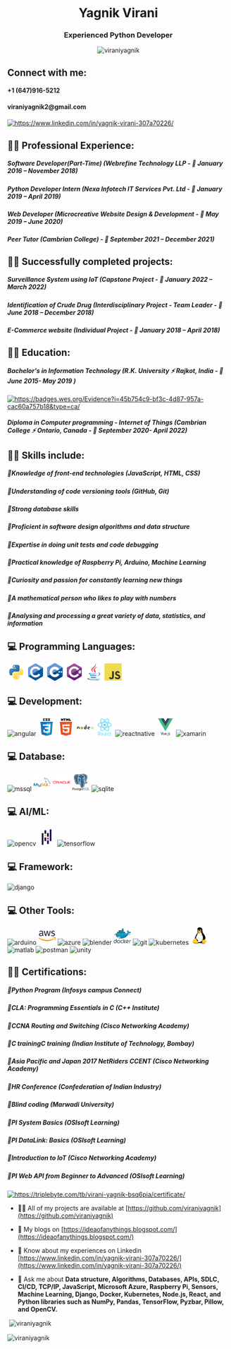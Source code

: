 <h1 align="center">Yagnik Virani</h1>
<h3 align="center">Experienced Python Developer</h3>

<p align="center"> <img src="https://komarev.com/ghpvc/?username=viraniyagnik&label=Profile%20views&color=0e75b6&style=flat" alt="viraniyagnik" /> </p>

        
<h2 align="left">Connect with me:</h2>
<h4 align="left">+1 (647)916-5212</h4>
<h4 align="left">viraniyagnik2@gmail.com</h4>
<p align="left">
<a href="https://www.linkedin.com/in/yagnik-virani-307a70226/" target="blank"><img align="center"  alt="https://www.linkedin.com/in/yagnik-virani-307a70226/" height="30" width="40" /></a>
</p>


<h2 align="left"> 👨‍💻 Professional Experience:</h2> 
<h5 align="left">Software Developer(Part-Time) (Webrefine Technology LLP - 💬 January 2016 – November 2018)</h5>
<h5 align="left">Python Developer Intern (Nexa Infotech IT Services Pvt. Ltd - 💬 January 2019 – April 2019)</h5>
<h5 align="left">Web Developer (Microcreative Website Design & Development - 💬 May 2019 – June 2020)</h5>
<h5 align="left">Peer Tutor (Cambrian College) - 💬 September 2021 – December 2021)</h5>



<h2 align="left">👨‍💻 Successfully completed projects:</h2> 
<h5 align="left">Surveillance System using IoT (Capstone Project - 💬 January 2022 – March 2022)</h5>
<h5 align="left">Identification of Crude Drug (Interdisciplinary Project - Team Leader - 💬 June 2018 – December 2018)</h5>
<h5 align="left">E-Commerce website (Individual Project - 💬 January 2018 – April 2018)</h5>


<h2 align="left">👨‍💻 Education:</h2>
<h5 align="left">Bachelor's in Information Technology (R.K. University ⚡ Rajkot, India - 💬 June 2015- May 2019 )</h5>
<p align="left">
<a href="https://badges.wes.org/Evidence?i=45b754c9-bf3c-4d87-957a-cac60a757b18&type=ca/" target="blank"><img align="center"  alt="https://badges.wes.org/Evidence?i=45b754c9-bf3c-4d87-957a-cac60a757b18&type=ca/" height="30" width="40" /></a>
</p>
<h5 align="left">Diploma in Computer programming - Internet of Things  (Cambrian College ⚡ Ontario, Canada - 💬 September 2020- April 2022)</h5>



<h2 align="left">👨‍💻 Skills include:</h2>
<h5 align="left">📝Knowledge of front-end technologies (JavaScript, HTML, CSS) </h5>
<h5 align="left">📝Understanding of code versioning tools (GitHub, Git) </h5>
<h5 align="left">📝Strong database skills </h5>
<h5 align="left">📝Proficient in software design algorithms and data structure </h5>
<h5 align="left">📝Expertise in doing unit tests and code debugging</h5>
<h5 align="left">📝Practical knowledge of Raspberry Pi, Arduino, Machine Learning </h5>
<h5 align="left">📝Curiosity and passion for constantly learning new things</h5>
<h5 align="left">📝A mathematical person who likes to play with numbers</h5>
<h5 align="left">📝Analysing and processing a great variety of data, statistics, and information</h5>


<h2 align="left">💻 Programming Languages:</h2>
<p align="left"> <a target="_blank" rel="noreferrer"> <img src="https://raw.githubusercontent.com/devicons/devicon/master/icons/python/python-original.svg" alt="python" width="40" height="40"/> </a> <a  target="_blank" rel="noreferrer"> <img src="https://raw.githubusercontent.com/devicons/devicon/master/icons/c/c-original.svg" alt="c" width="40" height="40"/> </a> <a target="_blank" rel="noreferrer"> <img src="https://raw.githubusercontent.com/devicons/devicon/master/icons/cplusplus/cplusplus-original.svg" alt="cplusplus" width="40" height="40"/> </a> <a  target="_blank" rel="noreferrer"> <img src="https://raw.githubusercontent.com/devicons/devicon/master/icons/csharp/csharp-original.svg" alt="csharp" width="40" height="40"/> </a>  <a  target="_blank" rel="noreferrer"> <img src="https://raw.githubusercontent.com/devicons/devicon/master/icons/java/java-original.svg" alt="java" width="40" height="40"/> </a> <a target="_blank" rel="noreferrer"> <img src="https://raw.githubusercontent.com/devicons/devicon/master/icons/javascript/javascript-original.svg" alt="javascript" width="40" height="40"/> </a>  </p>

<h2 align="left">💻 Development:</h2>
<p align="left">  <a  target="_blank" rel="noreferrer"> <img src="https://angular.io/assets/images/logos/angular/angular.svg" alt="angular" width="40" height="40"/> </a> <a  target="_blank" rel="noreferrer"> <img src="https://raw.githubusercontent.com/devicons/devicon/master/icons/css3/css3-original-wordmark.svg" alt="css3" width="40" height="40"/> </a> <a  target="_blank" rel="noreferrer"> <img src="https://raw.githubusercontent.com/devicons/devicon/master/icons/html5/html5-original-wordmark.svg" alt="html5" width="40" height="40"/> </a> <a  target="_blank" rel="noreferrer"> <img src="https://raw.githubusercontent.com/devicons/devicon/master/icons/nodejs/nodejs-original-wordmark.svg" alt="nodejs" width="40" height="40"/> </a> <a  target="_blank" rel="noreferrer"> <img src="https://raw.githubusercontent.com/devicons/devicon/master/icons/react/react-original-wordmark.svg" alt="react" width="40" height="40"/> </a> <a  target="_blank" rel="noreferrer"> <img src="https://reactnative.dev/img/header_logo.svg" alt="reactnative" width="40" height="40"/> </a> <a  target="_blank" rel="noreferrer"> <img src="https://raw.githubusercontent.com/devicons/devicon/master/icons/vuejs/vuejs-original-wordmark.svg" alt="vuejs" width="40" height="40"/> </a> <a  target="_blank" rel="noreferrer"> <img src="https://raw.githubusercontent.com/detain/svg-logos/780f25886640cef088af994181646db2f6b1a3f8/svg/xamarin.svg" alt="xamarin" width="40" height="40"/> </a> </p>

<h2 align="left">💻 Database:</h2>
<p align="left"> <a  target="_blank" rel="noreferrer"> <img src="https://www.svgrepo.com/show/303229/microsoft-sql-server-logo.svg" alt="mssql" width="40" height="40"/> </a> <a  target="_blank" rel="noreferrer"> <img src="https://raw.githubusercontent.com/devicons/devicon/master/icons/mysql/mysql-original-wordmark.svg" alt="mysql" width="40" height="40"/> </a> <a target="_blank" rel="noreferrer"> <img src="https://raw.githubusercontent.com/devicons/devicon/master/icons/oracle/oracle-original.svg" alt="oracle" width="40" height="40"/> </a> <a target="_blank" rel="noreferrer"> <img src="https://raw.githubusercontent.com/devicons/devicon/master/icons/postgresql/postgresql-original-wordmark.svg" alt="postgresql" width="40" height="40"/> </a> <a  target="_blank" rel="noreferrer"> <img src="https://www.vectorlogo.zone/logos/sqlite/sqlite-icon.svg" alt="sqlite" width="40" height="40"/> </a> </p>


<h2 align="left">💻 AI/ML:</h2>
<p align="left"> <a  target="_blank" rel="noreferrer"> <img src="https://www.vectorlogo.zone/logos/opencv/opencv-icon.svg" alt="opencv" width="40" height="40"/> </a> <a  target="_blank" rel="noreferrer"> <img src="https://raw.githubusercontent.com/devicons/devicon/2ae2a900d2f041da66e950e4d48052658d850630/icons/pandas/pandas-original.svg" alt="pandas" width="40" height="40"/> </a>  <a  target="_blank" rel="noreferrer"> <img src="https://www.vectorlogo.zone/logos/tensorflow/tensorflow-icon.svg" alt="tensorflow" width="40" height="40"/> </a> </p>


<h2 align="left">💻 Framework:</h2>
<p align="left"> <a  target="_blank" rel="noreferrer"> <img src="https://cdn.worldvectorlogo.com/logos/django.svg" alt="django" width="40" height="40"/> </a>  </p>

<h2 align="left">💻 Other Tools:</h2>
<p align="left"> <a  target="_blank" rel="noreferrer"> <img src="https://cdn.worldvectorlogo.com/logos/arduino-1.svg" alt="arduino" width="40" height="40"/> </a> <a  target="_blank" rel="noreferrer"> <img src="https://raw.githubusercontent.com/devicons/devicon/master/icons/amazonwebservices/amazonwebservices-original-wordmark.svg" alt="aws" width="40" height="40"/> </a> <a  target="_blank" rel="noreferrer"> <img src="https://www.vectorlogo.zone/logos/microsoft_azure/microsoft_azure-icon.svg" alt="azure" width="40" height="40"/> </a> <a  target="_blank" rel="noreferrer"> <img src="https://download.blender.org/branding/community/blender_community_badge_white.svg" alt="blender" width="40" height="40"/> </a> <a  target="_blank" rel="noreferrer"> <img src="https://raw.githubusercontent.com/devicons/devicon/master/icons/docker/docker-original-wordmark.svg" alt="docker" width="40" height="40"/> </a> <a  target="_blank" rel="noreferrer"> <img src="https://www.vectorlogo.zone/logos/git-scm/git-scm-icon.svg" alt="git" width="40" height="40"/> </a> <a  target="_blank" rel="noreferrer"> <img src="https://www.vectorlogo.zone/logos/kubernetes/kubernetes-icon.svg" alt="kubernetes" width="40" height="40"/> </a> <a  target="_blank" rel="noreferrer"> <img src="https://raw.githubusercontent.com/devicons/devicon/master/icons/linux/linux-original.svg" alt="linux" width="40" height="40"/> </a> <a  target="_blank" rel="noreferrer"> <img src="https://upload.wikimedia.org/wikipedia/commons/2/21/Matlab_Logo.png" alt="matlab" width="40" height="40"/> </a>  <a  target="_blank" rel="noreferrer"> <img src="https://www.vectorlogo.zone/logos/getpostman/getpostman-icon.svg" alt="postman" width="40" height="40"/> </a>  <a  target="_blank" rel="noreferrer"> <img src="https://www.vectorlogo.zone/logos/unity3d/unity3d-icon.svg" alt="unity" width="40" height="40"/> </a> </p>


<h2 align="left">👨‍💻 Certifications:</h2>
<h5 align="left">📄Python Program (Infosys campus Connect)</h5>
<h5 align="left">📄CLA: Programming Essentials in C (C++ Institute)</h5>
<h5 align="left">📄CCNA Routing and Switching (Cisco Networking Academy)</h5>
<h5 align="left">📄C trainingC training (Indian Institute of Technology, Bombay) </h5>
<h5 align="left">📄Asia Pacific and Japan 2017 NetRiders CCENT (Cisco Networking Academy)</h5>
<h5 align="left">📄HR Conference (Confederation of Indian Industry)</h5>
<h5 align="left">📄Blind coding (Marwadi University)</h5>
<h5 align="left">📄PI System Basics (OSIsoft Learning)</h5>
<h5 align="left">📄PI DataLink: Basics (OSIsoft Learning)</h5>
<h5 align="left">📄Introduction to IoT (Cisco Networking Academy)</h5>
<h5 align="left">📄PI Web API from Beginner to Advanced (OSIsoft Learning)</h5>

<p align="left">
<a href="https://triplebyte.com/tb/virani-yagnik-bsq6pia/certificate/" target="blank"><img align="center"  alt="https://triplebyte.com/tb/virani-yagnik-bsq6pia/certificate/" height="30" width="40" /></a>
</p>

- 👨‍💻 All of my projects are available at [https://github.com/viraniyagnik](https://github.com/viraniyagnik)
- 🌱 My blogs on [https://ideaofanythings.blogspot.com/](https://ideaofanythings.blogspot.com/)
- 📄 Know about my experiences on Linkedin [https://www.linkedin.com/in/yagnik-virani-307a70226/](https://www.linkedin.com/in/yagnik-virani-307a70226/)

- 💬 Ask me about **Data structure, Algorithms, Databases, APIs, SDLC, CI/CD, TCP/IP, JavaScript, Microsoft Azure, Raspberry Pi, Sensors, Machine Learning, Django, Docker, Kubernetes, Node.js, React, and Python libraries such as NumPy, Pandas, TensorFlow, Pyzbar, Pillow, and OpenCV.**



<p>&nbsp;<img align="center" src="https://github-readme-stats.vercel.app/api?username=viraniyagnik&show_icons=true&locale=en" alt="viraniyagnik" /></p>

<p><img align="center" src="https://github-readme-streak-stats.herokuapp.com/?user=viraniyagnik&" alt="viraniyagnik" /></p>
